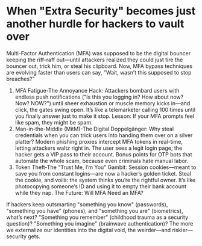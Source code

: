 # When "Extra Security" becomes just another hurdle for hackers to vault over

Multi-Factor Authentication (MFA) was supposed to be the digital bouncer keeping the riff-raff out—until attackers realized they could just tire the bouncer out, trick him, or steal his clipboard. Now, MFA bypass techniques are evolving faster than users can say, "Wait, wasn’t this supposed to stop breaches?"
 
1. MFA Fatigue-The Annoyance Hack: Attackers bombard users with endless push notifications ("Is this you logging in? How about now? Now? NOW?") until sheer exhaustion or muscle memory kicks in—and click, the gates swing open. It’s like a telemarketer calling 100 times until you finally answer just to make it stop. Lesson: If your MFA prompts feel like spam, they might be spam.
2. Man-in-the-Middle (MitM)-The Digital Doppelgänger: Why steal credentials when you can trick users into handing them over on a silver platter? Modern phishing proxies intercept MFA tokens in real-time, letting attackers waltz right in. The user sees a legit login page; the hacker gets a VIP pass to their account. Bonus points for OTP bots that automate the whole scam, because even criminals hate manual labor.
3. Token Theft-The "Trust Me, I’m You" Gambit: Session cookies—meant to save you from constant logins—are now a hacker’s golden ticket. Steal the cookie, and voilà: the system thinks you’re the rightful owner. It’s like photocopying someone’s ID and using it to empty their bank account while they nap.
The Future: Will MFA Need an MFA?

If hackers keep outsmarting "something you know" (passwords), "something you have" (phones), and "something you are" (biometrics), what’s next? "Something you remember" (childhood trauma as a security question)? "Something you imagine" (brainwave authentication)? The more we externalize our identities into the digital void, the weirder—and riskier—security gets.